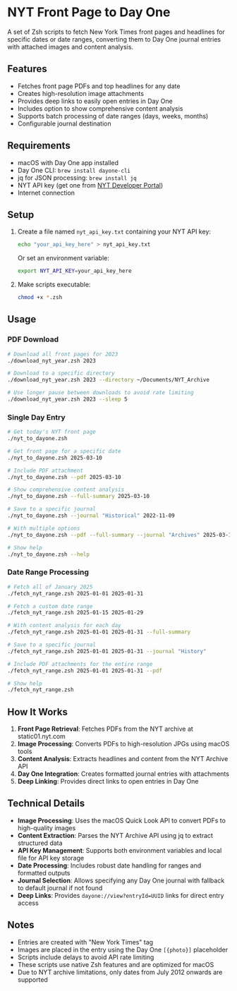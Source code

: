 # NYT Front Page to Day One

A set of Zsh scripts to fetch New York Times front pages and headlines for specific dates or date ranges, converting them to Day One journal entries with attached images and content analysis.

## Features

- Fetches front page PDFs and top headlines for any date
- Creates high-resolution image attachments
- Provides deep links to easily open entries in Day One
- Includes option to show comprehensive content analysis
- Supports batch processing of date ranges (days, weeks, months)
- Configurable journal destination

## Requirements

- macOS with Day One app installed
- Day One CLI: `brew install dayone-cli`
- jq for JSON processing: `brew install jq`
- NYT API key (get one from [NYT Developer Portal](https://developer.nytimes.com))
- Internet connection

## Setup

1. Create a file named `nyt_api_key.txt` containing your NYT API key:
   ```zsh
   echo "your_api_key_here" > nyt_api_key.txt
   ```
   
   Or set an environment variable:
   ```zsh
   export NYT_API_KEY=your_api_key_here
   ```

2. Make scripts executable:
   ```zsh
   chmod +x *.zsh
   ```

## Usage

### PDF Download

```zsh
# Download all front pages for 2023
./download_nyt_year.zsh 2023

# Download to a specific directory
./download_nyt_year.zsh 2023 --directory ~/Documents/NYT_Archive

# Use longer pause between downloads to avoid rate limiting
./download_nyt_year.zsh 2023 --sleep 5
```

### Single Day Entry

```zsh
# Get today's NYT front page
./nyt_to_dayone.zsh

# Get front page for a specific date
./nyt_to_dayone.zsh 2025-03-10

# Include PDF attachment
./nyt_to_dayone.zsh --pdf 2025-03-10

# Show comprehensive content analysis
./nyt_to_dayone.zsh --full-summary 2025-03-10

# Save to a specific journal 
./nyt_to_dayone.zsh --journal "Historical" 2022-11-09

# With multiple options
./nyt_to_dayone.zsh --pdf --full-summary --journal "Archives" 2025-03-10

# Show help
./nyt_to_dayone.zsh --help
```

### Date Range Processing

```zsh
# Fetch all of January 2025
./fetch_nyt_range.zsh 2025-01-01 2025-01-31

# Fetch a custom date range
./fetch_nyt_range.zsh 2025-01-15 2025-01-29

# With content analysis for each day
./fetch_nyt_range.zsh 2025-01-01 2025-01-31 --full-summary

# Save to a specific journal
./fetch_nyt_range.zsh 2025-01-01 2025-01-31 --journal "History"

# Include PDF attachments for the entire range
./fetch_nyt_range.zsh 2025-01-01 2025-01-31 --pdf

# Show help
./fetch_nyt_range.zsh
```

## How It Works

1. **Front Page Retrieval**: Fetches PDFs from the NYT archive at static01.nyt.com
2. **Image Processing**: Converts PDFs to high-resolution JPGs using macOS tools
3. **Content Analysis**: Extracts headlines and content from the NYT Archive API
4. **Day One Integration**: Creates formatted journal entries with attachments
5. **Deep Linking**: Provides direct links to open entries in Day One

## Technical Details

- **Image Processing**: Uses the macOS Quick Look API to convert PDFs to high-quality images
- **Content Extraction**: Parses the NYT Archive API using jq to extract structured data
- **API Key Management**: Supports both environment variables and local file for API key storage
- **Date Processing**: Includes robust date handling for ranges and formatted outputs
- **Journal Selection**: Allows specifying any Day One journal with fallback to default journal if not found
- **Deep Links**: Provides `dayone://view?entryId=UUID` links for direct entry access

## Notes

- Entries are created with "New York Times" tag
- Images are placed in the entry using the Day One `[{photo}]` placeholder
- Scripts include delays to avoid API rate limiting
- These scripts use native Zsh features and are optimized for macOS
- Due to NYT archive limitations, only dates from July 2012 onwards are supported